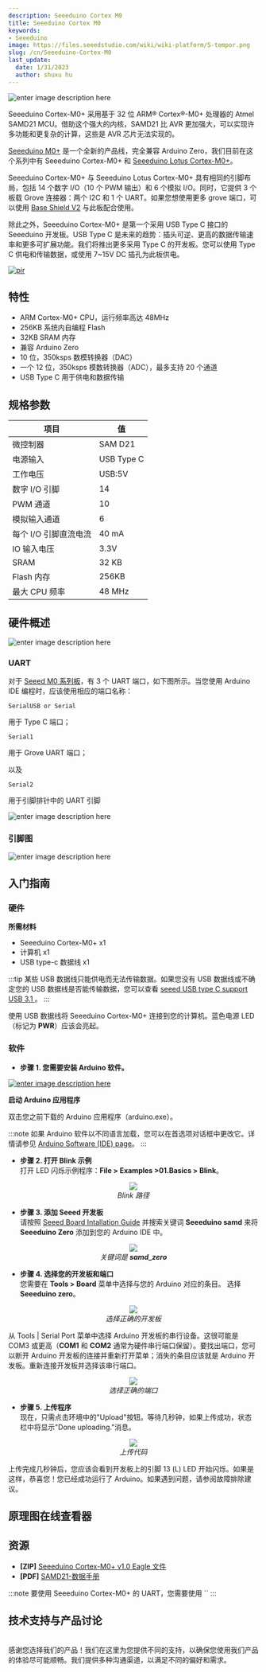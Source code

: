 ```yaml
---
description: Seeeduino Cortex M0
title: Seeeduino Cortex M0
keywords:
- Seeeduino 
image: https://files.seeedstudio.com/wiki/wiki-platform/S-tempor.png
slug: /cn/Seeeduino-Cortex-M0
last_update:
  date: 1/31/2023
  author: shuxu hu
---
```


![enter image description here](https://files.seeedstudio.com/wiki/Seeeduino-Cortex-M0-/img/102010248-wiki.jpg)

Seeeduino Cortex-M0+ 采用基于 32 位 ARM® Cortex®-M0+ 处理器的 Atmel SAMD21 MCU。借助这个强大的内核，SAMD21 比 AVR 更加强大，可以实现许多功能和更复杂的计算，这些是 AVR 芯片无法实现的。

[Seeeduino M0+](https://www.seeedstudio.com/tag/Seeeduino-M0%2B.html) 是一个全新的产品线，完全兼容 Arduino Zero，我们目前在这个系列中有 Seeeduino Cortex-M0+ 和 [Seeeduino Lotus Cortex-M0+](https://www.seeedstudio.com/Seeeduino-Lotus-Cortex-M0-p-2896.html)。

Seeeduino Cortex-M0+ 与 Seeeduino Lotus Cortex-M0+ 具有相同的引脚布局，包括 14 个数字 I/O（10 个 PWM 输出）和 6 个模拟 I/O。同时，它提供 3 个板载 Grove 连接器：两个 I2C 和 1 个 UART。如果您想使用更多 grove 端口，可以使用 [Base Shield V2](https://www.seeedstudio.com/Base-Shield-V2.html) 与此板配合使用。

除此之外，Seeeduino Cortex-M0+ 是第一个采用 USB Type C 接口的 Seeeduino 开发板。USB Type C 是未来的趋势：插头可逆、更高的数据传输速率和更多可扩展功能。我们将推出更多采用 Type C 的开发板。您可以使用 Type C 供电和传输数据，或使用 7~15V DC 插孔为此板供电。

<!-- <p style=":center"><a href="https://www.seeedstudio.com/Seeeduino-Cortex-M0-p-4070.html" target="_blank"><img src="https://files.seeedstudio.com/wiki/Seeed-WiKi/docs/images/300px-Get_One_Now_Banner-ragular.png" /></a></p> -->

<a href="https://www.seeedstudio.com/Seeeduino-Cortex-M0-p-4070.html" target="_blank"><img src="https://files.seeedstudio.com/wiki/common/Get_One_Now_Banner.png" alt="pir" width={600} height="auto" /></a>

## 特性

- ARM Cortex-M0+ CPU，运行频率高达 48MHz
- 256KB 系统内自编程 Flash
- 32KB SRAM 内存
- 兼容 Arduino Zero
- 10 位，350ksps 数模转换器（DAC）
- 一个 12 位，350ksps 模数转换器（ADC），最多支持 20 个通道
- USB Type C 用于供电和数据传输

## 规格参数

|项目|值|
|------------|-----------|
|微控制器|SAM D21|
|电源输入|USB Type C|
|工作电压|USB:5V|
|数字 I/O 引脚|14|
|PWM 通道|10|
|模拟输入通道|6|
|每个 I/O 引脚直流电流|40 mA|
|IO 输入电压|3.3V|
|SRAM|32 KB|
|Flash 内存|256KB|
|最大 CPU 频率|48 MHz|

## 硬件概述

![enter image description here](https://files.seeedstudio.com/wiki/Seeeduino-Cortex-M0-/img/hardware.png)

### UART

对于 [Seeed M0 系列板](https://www.seeedstudio.com/tag/SEEEDUINO-M0%2B.html)，有 3 个 UART 端口，如下图所示。当您使用 Arduino IDE 编程时，应该使用相应的端口名称：

```
SerialUSB or Serial
```

用于 Type C 端口；

```
Serial1
```

用于 Grove UART 端口；

以及

```
Serial2
```

用于引脚排针中的 UART 引脚

![enter image description here](https://files.seeedstudio.com/wiki/Seeeduino-Cortex-M0-/img/UART(1).jpg)

### 引脚图

![enter image description here](https://files.seeedstudio.com/wiki/Seeeduino-Cortex-M0-/img/102010248-pinout.jpg)

## 入门指南

### 硬件

**所需材料**

- Seeeduino Cortex-M0+ x1
- 计算机 x1
- USB type-c 数据线 x1

:::tip
    某些 USB 数据线只能供电而无法传输数据。如果您没有 USB 数据线或不确定您的 USB 数据线是否能传输数据，您可以查看 [seeed USB type C support USB 3.1 ](https://www.seeedstudio.com/USB-Type-C-to-A-Cable-1Meter-p-4085.html)。
:::

使用 USB 数据线将 Seeeduino Cortex-M0+ 连接到您的计算机。蓝色电源 LED（标记为 **PWR**）应该会亮起。

### 软件

- **步骤 1. 您需要安装 Arduino 软件。**

[![enter image description here](https://files.seeedstudio.com/wiki/Seeeduino_Stalker_V3_1/images/Download_IDE.png)](https://www.arduino.cc/en/Main/Software)

**启动 Arduino 应用程序**

双击您之前下载的 Arduino 应用程序（arduino.exe）。

:::note
    如果 Arduino 软件以不同语言加载，您可以在首选项对话框中更改它。详情请参见 [Arduino Software (IDE) page](https://www.arduino.cc/en/Guide/Environment#languages)。
:::

- **步骤 2. 打开 Blink 示例**  
打开 LED 闪烁示例程序：**File > Examples >01.Basics > Blink**。

<div align="center">
  <figure>
    <img src="https://files.seeedstudio.com/wiki/Seeeduino_GPRS/img/select_blink.png" />
    <figcaption><i>Blink 路径</i></figcaption>
  </figure>
</div>

- **步骤 3. 添加 Seeed 开发板**  
请按照 [Seeed Board Intallation Guide](https://wiki.seeedstudio.com/cn/Seeed_Arduino_Boards/) 并搜索关键词 **Seeeduino samd** 来将 **Seeeduino Zero** 添加到您的 Arduino IDE 中。

<div align="center">
  <figure>
    <img src="https://files.seeedstudio.com/wiki/Seeeduino_Lotus_Cortex-M0-/img/board2.png" />
    <figcaption><i>关键词是 <b>samd_zero</b> </i></figcaption>
  </figure>
</div>

- **步骤 4. 选择您的开发板和端口**  
您需要在 **Tools > Board** 菜单中选择与您的 Arduino 对应的条目。
选择 **Seeeduino zero**。

<div align="center">
  <figure>
    <img src="https://files.seeedstudio.com/wiki/Seeeduino_Lotus_Cortex-M0-/img/board1.png" />
    <figcaption> <i>选择正确的开发板</i></figcaption>
  </figure>
</div>

从 Tools | Serial Port 菜单中选择 Arduino 开发板的串行设备。这很可能是 COM3 或更高（**COM1** 和 **COM2** 通常为硬件串行端口保留）。要找出端口，您可以断开 Arduino 开发板的连接并重新打开菜单；消失的条目应该就是 Arduino 开发板。重新连接开发板并选择该串行端口。

<div align="center">
  <figure>
    <img src="https://files.seeedstudio.com/wiki/Seeeduino_Lotus_Cortex-M0-/img/port.png" />
    <figcaption><i>选择正确的端口</i></figcaption>
  </figure>
</div>

- **步骤 5. 上传程序**  
现在，只需点击环境中的"Upload"按钮。等待几秒钟，如果上传成功，状态栏中将显示"Done uploading."消息。

<div align="center">
  <figure>
    <img src="https://files.seeedstudio.com/wiki/Seeeduino_GPRS/img/upload_image.png" />
    <figcaption><i>上传代码</i></figcaption>
  </figure>
</div>

上传完成几秒钟后，您应该会看到开发板上的引脚 13 (L) LED 开始闪烁。如果是这样，恭喜您！您已经成功运行了 Arduino。如果遇到问题，请参阅故障排除建议。

## 原理图在线查看器

<div className="altium-ecad-viewer" data-project-src="https://files.seeedstudio.com/wiki/Seeeduino-Cortex-M0-/res/Seeeduino%20Cortex-M0%2B%20v1.0.zip" style={{borderRadius: '0px 0px 4px 4px', height: 500, borderStyle: 'solid', borderWidth: 1, borderColor: 'rgb(241, 241, 241)', overflow: 'hidden', maxWidth: 1280, maxHeight: 700, boxSizing: 'border-box'}}>
</div>

## 资源

- **[ZIP]** [Seeeduino Cortex-M0+ v1.0 Eagle 文件](https://files.seeedstudio.com/wiki/Seeeduino-Cortex-M0-/res/Seeeduino%20Cortex-M0%2B%20v1.0.zip)
- **[PDF]** [SAMD21-数据手册](https://files.seeedstudio.com/wiki/Seeeduino-Cortex-M0-/res/SAM-D21-Datasheet.pdf)

:::note
        要使用 Seeeduino Cortex-M0+ 的 UART，您需要使用 ``
:::

## 技术支持与产品讨论

<div>

  <br />感谢您选择我们的产品！我们在这里为您提供不同的支持，以确保您使用我们产品的体验尽可能顺畅。我们提供多种沟通渠道，以满足不同的偏好和需求。

<div className="button_tech_support_container">
<a href="https://forum.seeedstudio.com/" className="button_forum"></a>
<a href="https://www.seeedstudio.com/contacts" className="button_email"></a>
</div>

<div className="button_tech_support_container">
<a href="https://discord.gg/eWkprNDMU7" className="button_discord"></a>
<a href="https://github.com/Seeed-Studio/wiki-documents/discussions/69" className="button_discussion"></a>
</div>
</div>
